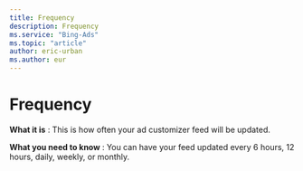 ```yaml
---
title: Frequency
description: Frequency
ms.service: "Bing-Ads"
ms.topic: "article"
author: eric-urban
ms.author: eur
---
```


# Frequency

**What it is** : This is how often your ad customizer feed will be updated.

**What you need to know** : You can have your feed updated every 6 hours, 12 hours, daily, weekly, or monthly.


